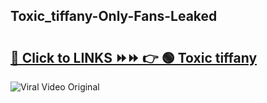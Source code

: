 
 ## Toxic_tiffany-Only-Fans-Leaked

# <h2><a href="https://clipsfans.com/Toxic_tiffany&ref=git">🔗 Click to LINKS ⏩⏩ 👉 🟢 Toxic tiffany </a></h2>

<a href="https://clipsfans.com/Toxic_tiffany&ref=git" rel="nofollow" data-target="animated-image.originalLink"><img src="https://i.ibb.co.com/xMMVF88/686577567.gif" alt="Viral Video Original" style="max-width: 100%; display: inline-block;" data-target="animated-image.originalImage"></a>
